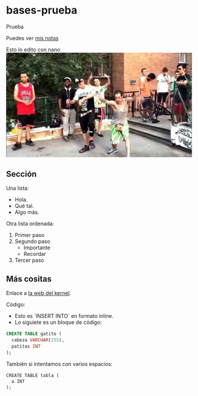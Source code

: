 # bases-prueba
Prueba

Puedes ver [mis notas](directorio/mis-notas.md)

Esto lo edito con nano
![La época dorada de youtube](foto1.jpg)

## Sección
Una lista:
- Hola.
- Qué tal.
- Algo más.

Otra lista ordenada:
1. Primer paso
2. Segundo paso
   - Importante
   - Recordar
3. Tercer paso

## Más cositas
Enlace a [la web del kernel](https://kernel.org).

Código:

- Esto es `INSERT INTO´ en formato inline.
- Lo siguiete es un bloque de código:

```sql
CREATE TABLE gatito (
  cabeza VARCHAR(255),
  patitas INT
);
```

También si intentamos con varios espacios:

    CREATE TABLE tabla (
      a INT
    );
    
